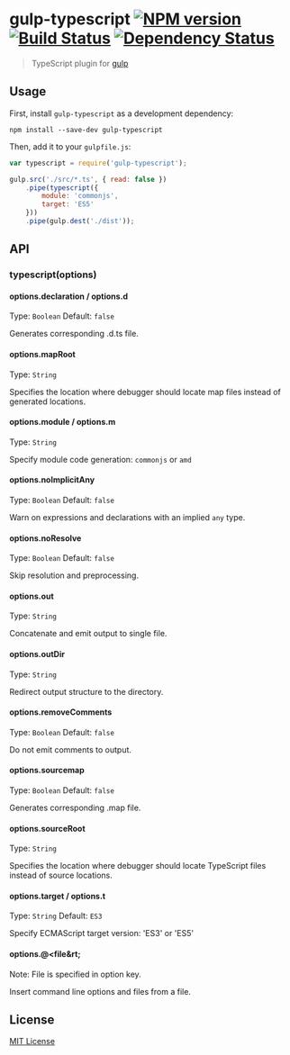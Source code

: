 # gulp-typescript [![NPM version][npm-image]][npm-url] [![Build Status][travis-image]][travis-url] [![Dependency Status][depstat-image]][depstat-url]

> TypeScript plugin for [gulp](https://github.com/wearefractal/gulp)

## Usage

First, install `gulp-typescript` as a development dependency:

```shell
npm install --save-dev gulp-typescript
```

Then, add it to your `gulpfile.js`:

```javascript
var typescript = require('gulp-typescript');

gulp.src('./src/*.ts', { read: false })
	.pipe(typescript({
		module: 'commonjs',
		target: 'ES5'
	}))
	.pipe(gulp.dest('./dist'));
```

## API

### typescript(options)

#### options.declaration / options.d
Type: `Boolean`
Default: `false`

Generates corresponding .d.ts file.

#### options.mapRoot
Type: `String`

Specifies the location where debugger should locate map files instead of generated locations.

#### options.module / options.m
Type: `String`

Specify module code generation: `commonjs` or `amd`

#### options.noImplicitAny
Type: `Boolean`
Default: `false`

Warn on expressions and declarations with an implied `any` type.

#### options.noResolve
Type: `Boolean`
Default: `false`

Skip resolution and preprocessing.

#### options.out
Type: `String`

Concatenate and emit output to single file.

#### options.outDir
Type: `String`

Redirect output structure to the directory.

#### options.removeComments
Type: `Boolean`
Default: `false`

Do not emit comments to output.

#### options.sourcemap
Type: `Boolean`
Default: `false`

Generates corresponding .map file.

#### options.sourceRoot
Type: `String`

Specifies the location where debugger should locate TypeScript files instead of source locations.

#### options.target / options.t
Type: `String`
Default: `ES3`

Specify ECMAScript target version: 'ES3' or 'ES5'

#### options.@&lt;file&rt;
Note: File is specified in option key.

Insert command line options and files from a file.


## License

[MIT License](http://en.wikipedia.org/wiki/MIT_License)

[npm-url]: https://npmjs.org/package/gulp-typescript
[npm-image]: https://badge.fury.io/js/gulp-typescript.png

[travis-url]: http://travis-ci.org/jedmao/gulp-typescript
[travis-image]: https://secure.travis-ci.org/jedmao/gulp-typescript.png?branch=master

[depstat-url]: https://david-dm.org/jedmao/gulp-typescript
[depstat-image]: https://david-dm.org/jedmao/gulp-typescript.png
